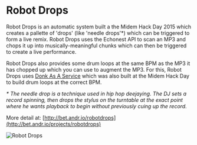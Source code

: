 # Robot Drops

Robot Drops is an automatic system built a the Midem Hack Day 2015 which creates a pallette of 'drops' (like 'needle drops'*) which can be triggered to form a live remix. Robot Drops uses the Echonest API to scan an MP3 and chops it up into musically-meaningful chunks which can then be triggered to create a live performance.

Robot Drops also provides some drum loops at the same BPM as the MP3 it has chopped up which you can use to augment the MP3. For this, Robot Drops uses [Donk As A Service](https://github.com/betandr/donk) which was also built at the Midem Hack Day to build drum loops at the correct BPM.

_* The needle drop is a technique used in hip hop deejaying. The DJ sets a record spinning, then drops the stylus on the turntable at the exact point where he wants playback to begin without previously cuing up the record._

More detail at: [http://bet.andr.io/robotdrops](http://bet.andr.io/projects/robotdrops)

![Robot Drops](https://lh4.googleusercontent.com/-dZ5VZAuusyQ/VX17-QjwUVI/AAAAAAAAass/Zi4lBjjH7nw/w781-h585-no/IMG_20150614_132045.jpg)
